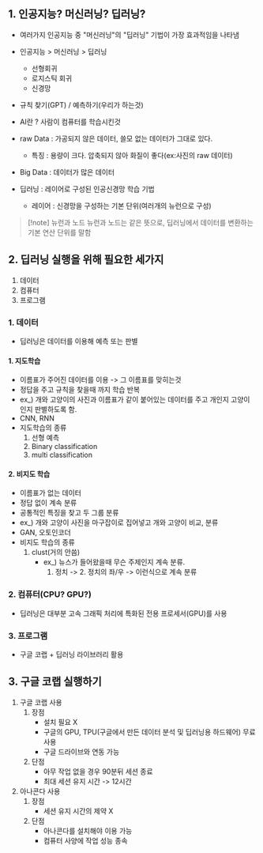 ## 1. 인공지능? 머신러닝? 딥러닝?
- 여러가지 인공지능 중 "머신러닝"의 "딥러닝" 기법이 가장 효과적임을 나타냄
- 인공지능 > 머신러닝 > 딥러닝
	- 선형회귀
	- 로지스틱 회귀
	- 신경망
- 규칙 찾기(GPT) / 예측하기(우리가 하는것)

- AI란 ? 사람이 컴퓨터를 학습시킨것
- raw Data : 가공되지 않은 데이터, 쓸모 없는 데이터가 그대로 있다.
	- 특징 : 용량이 크다. 압축되지 않아 화질이 좋다(ex:사진의 raw 데이터)
- Big Data : 데이터가 많은 데이터

- 딥러닝 : 레이어로 구성된 인공신경망 학습 기법
	- 레이어 : 신경망을 구성하는 기본 단위(여러개의 뉴런으로 구성)

>[!note] 뉴런과 노드
>뉴런과 노드는 같은 뜻으로, 딥러닝에서 데이터를 변환하는 기본 연산 단위를 말함

## 2. 딥러닝 실행을 위해 필요한 세가지
1. 데이터
2. 컴퓨터
3. 프로그램
### 1. 데이터
- 딥러닝은 데이터를 이용해 예측 또는 판별

#### 1. 지도학습
- 이름표가 주어진 데이터를 이용 -> 그 이름표를 맞히는것
- 정답을 주고 규칙을 찾을때 까지 학습 반복
- ex_) 개와 고양이의 사진과 이름표가 같이 붙어있는 데이터를 주고 개인지 고양이 인지 판별하도록 함.
- CNN, RNN
- 지도학습의 종류
	1. 선형 예측
	2. Binary classification
	3. multi classification
#### 2. 비지도 학습
- 이름표가 없는 데이터
- 정답 없이 계속 분류
- 공통적인 특징을 찾고 두 그룹 분류
- ex_) 개와 고양이 사진을 마구잡이로 집어넣고 개와 고양이 비교, 분류
- GAN, 오토인코더
- 비지도 학습의 종류
	1. clust(거의 안씀)
		- ex_) 뉴스가 들어왔을때 무슨 주제인지 계속 분류.
		  1. 정치 -> 2. 정치의 좌/우 -> 이런식으로 계속 분류
### 2. 컴퓨터(CPU? GPU?)
- 딥러닝은 대부분 고속 그래픽 처리에 특화된 전용 프로세서(GPU)를 사용

### 3. 프로그램
- 구글 코랩 + 딥러닝 라이브러리 활용

## 3. 구글 코랩 실행하기
1. 구글 코랩 사용
	1. 장점
		- 설치 필요 X
		- 구글의 GPU, TPU(구글에서 만든 데이터 분석 및 딥러닝용 하드웨어) 무료 사용
		- 구글 드라이브와 연동 가능
	2. 단점
		- 아무 작업 없을 경우 90분뒤 세션 종료
		- 최대 세션 유지 시간 -> 12시간
2. 아나콘다 사용
	1. 장점
		- 세션 유지 시간의 제약 X
	2. 단점
		- 아나콘다를 설치해야 이용 가능
		- 컴퓨터 사양에 작업 성능 종속